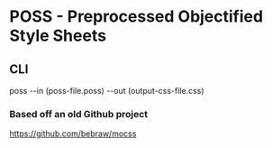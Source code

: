 # POSS - Preprocessed Objectified Style Sheets

## CLI


poss --in (poss-file.poss) --out (output-css-file.css)



### Based off an old Github project
https://github.com/bebraw/mocss